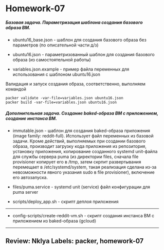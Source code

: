 ﻿Homework-07
===========

##### Базовая задача. Параметризация шаблона создания базового образа ВМ.

 * ubuntu16_base.json - шаблон для создания базового образа без параметров (по описательной части д/з)
 
 * ubuntu16.json - параметризованный шаблон для создания базового образа (из самостоятельной работы)
 * variables.json.example - пример файла переменных для использования с шаблоном ubuntu16.json
 
 Валидация и запуск создания образа, соответственно, выполняем командой
 ```
 packer validate -var-file=variables.json ubuntu16.json
 packer build -var-file=variables.json ubuntu16.json
 ```

##### Дополнительная задача. Создание baked-образа ВМ с приложением, создание инстанса ВМ.

 * immutable.json - шаблон для создания baked-образа приложения (image family: reddit-full). 
Использует файл переменных из базовой задачи. Кроме действий, выполняемых при создании базового образа, производит загрузку кода приложения из репозитория, установку приложения, копирование созданного systemd unit-файла для службы сервера puma (из директории files, сначала file provisioner копирует его в /tmp, затем скрпит развертывания перемещает в /etc/systemd/system, такая реализация сделана из-за невозможности явного указания sudo в file provisioner), включение его автозапуска.
 
  * files/puma.service - systemd unit (service) файл конфигурации для puma server
  * scripts/deploy_app.sh - скрипт деплоя приложения
 ----
 * config-scripts/create-reddit-vm.sh - скрипт создания инстанса ВМ с приложением из baked-образа (gcloud)
 
----
Review: Nklya
Labels: packer, homework-07
----

